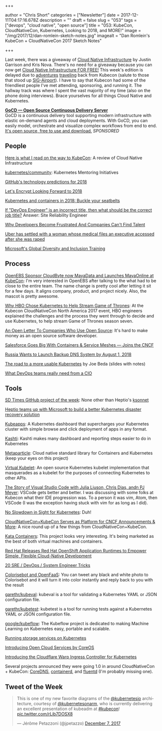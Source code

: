 +++

author = "Chris Short"
categories = ["Newsletter"]
date = 2017-12-11T04:17:16.678Z
description = ""
draft = false
slug = "053"
tags = ["devops", "cloud native", "open source"]
title = "053: KubeCon, CloudNativeCon, Kubernetes, Looking to 2018, and MORE!"
image = "/img/2017/12/dan-romlein-sketch-notes.jpg"
imagealt = "Dan Romlein's KubeCon + CloudNativeCon 2017 Sketch Notes"

+++

Last week, there was a giveaway of [Cloud Native Infrastructure](http://www.cnibook.info/) by Justin Garrison and Kris Nova. There's no need for a giveaway because you can now get [Cloud Native Infrastructure FOR FREE!](https://thecodeteam.com/cloud-native-infrastructure-e-book/) This week's edition is delayed due to [adventures](https://twitter.com/ChrisShort/status/939474244152512512) [traveling](https://twitter.com/ChrisShort/status/939526934421295104) back from Kubecon (salute to those that stood up [SIG-Airport](https://twitter.com/castrojo/status/939527794257813504)). I have to say that Kubecon had some of the friendliest people I've met attending, sponsoring, and running it. The hallway track was where I spent the vast majority of my time (also on the phone doing interviews). Brace yourselves for all things Cloud Native and Kubernetes.

[**GoCD — Open Source Continuous Delivery Server**](https://www.gocd.org/?utm_campaign=gocd_oss&utm_medium=email&utm_source=devopsish_newsletter&utm_content=go_website&utm_term=)  
GoCD is a continuous delivery tool supporting modern infrastructure with elastic on-demand agents and cloud deployments. With GoCD, you can easily model, orchestrate and visualize complex workflows from end to end. [It's open source, free to use and download.](https://www.gocd.org/?utm_campaign=gocd_oss&utm_medium=email&utm_source=devopsish_newsletter&utm_content=go_website&utm_term=) *SPONSORED*

## People

[Here is what I read on the way to KubeCon](http://kanchana-wickremasinghe.blogspot.com/2017/12/here-is-what-i-read-on-way-to-kubecon.html): A review of Cloud Native Infrastructure

[kubernetes/community](https://github.com/kubernetes/community/tree/master/mentoring): Kubernetes Mentoring Initiatives

[GitHub's technology predictions for 2018](https://github.com/blog/2480-github-s-technology-predictions-for-2018)

[Let's Encrypt Looking Forward to 2018](https://letsencrypt.org/2017/12/07/looking-forward-to-2018.html)

[Kubernetes and containers in 2018: Buckle your seatbelts](https://coreos.com/blog/kubernetes-and-containers-in-2018)

[If "DevOps Engineer" is an incorrect title, then what should be the correct job title?](https://www.reddit.com/r/devops/comments/7hqqf7/if_devops_engineer_is_an_incorrect_title_then/) Answer: Site Reliability Engineer

[Why Developers Become Frustrated And Companies Can't Find Talent](https://medium.com/@fagnerbrack/why-developers-become-frustrated-and-companies-cant-find-talent-c4114d8b72ac)

[Uber has settled with a woman whose medical files an executive accessed after she was raped](https://www.recode.net/2017/12/8/16754796/uber-lawsuit-india-rape-victim-medical-files)

[Microsoft's Global Diversity and Inclusion Training](https://www.microsoft.com/en-us/diversity/training)

## Process

[OpenEBS Sponsor CloudByte now MayaData and Launches MayaOnline at KubeCon](https://www.prnewswire.com/news-releases/openebs-sponsor-cloudbyte-now-mayadata-and-launches-mayaonline-at-kubecon-662301483.html): I'm very interested in OpenEBS after talking to the what had to be close to the entire team. The name change is pretty cool after letting it sit for a few days. It aligns company, product, and project nicely. Also, the mascot is pretty awesome.

[Why HBO Chose Kubernetes to Help Stream Game of Thrones](http://www.eweek.com/cloud/why-hbo-chose-kubernetes-to-help-stream-game-of-thrones): At the Kubecon CloudNativeCon North America 2017 event, HBO engineers explained the challenges and the process they went through to decide and use Kubernetes, to help stream Game of Thrones season seven.

[An Open Letter To Companies Who Use Open Source](https://blog.voltra.co/an-open-letter-to-companies-who-use-open-source.html): It's hard to make money as an open source software developer.

[Salesforce Goes Big With Containers & Service Meshes — Joins the CNCF](https://engineering.salesforce.com/salesforce-goes-big-with-containers-service-meshes-joins-the-cncf-b5af2376ee33)

[Russia Wants to Launch Backup DNS System by August 1, 2018](https://www.bleepingcomputer.com/news/government/russia-wants-to-launch-backup-dns-system-by-august-1-2018/)

[The road to a more usable Kubernetes](http://slides.eightypercent.net/kubecon-2017/index.html#p1) by Joe Beda (slides with notes)

[What DevOps teams really need from a CIO](https://enterprisersproject.com/article/2017/12/what-devops-teams-really-need-cio)

<script async src="//pagead2.googlesyndication.com/pagead/js/adsbygoogle.js"></script>
<!-- devopsish.com Responsive -->
<ins class="adsbygoogle"
     style="display:block"
     data-ad-client="ca-pub-8972983586873269"
     data-ad-slot="4977359089"
     data-ad-format="auto"></ins>
<script>
(adsbygoogle = window.adsbygoogle || []).push({});
</script>

## Tools

[SD Times GitHub project of the week](https://sdtimes.com/sd-times-github-project-week-ksonnet/): None other than Heptio's [ksonnet](https://github.com/ksonnet/ksonnet)

[Heptio teams up with Microsoft to build a better Kubernetes disaster recovery solution](https://techcrunch.com/2017/12/07/heptio-teams-up-with-microsoft-to-build-a-better-kubernetes-disaster-recovery-solution/)

[Kubeapps](https://kubeapps.com/): A Kubernetes dashboard that supercharges your Kubernetes cluster with simple browse and click deployment of apps in any format.

[Kashti](https://open.microsoft.com/2017/12/06/kashti-kubernetes-open-source-microsoft/): Kashti makes many dashboard and reporting steps easier to do in Kubernetes

[Metaparticle](https://metaparticle.io/): Cloud native standard library for Containers and Kubernetes (keep your eyes on this project)

[Virtual Kubelet](https://github.com/virtual-kubelet/virtual-kubelet): An open source Kubernetes kubelet implementation that masquerades as a kubelet for the purposes of connecting Kubernetes to other APIs.

[The Story of Visual Studio Code with Julia Liuson, Chris Dias, andn PJ Meyer](https://changelog.com/podcast/277): VSCode gets better and better. I was discussing with some folks at Kubecon what their IDE progression was. To a person it was vim, Atom, then VSCode (I was the exception having stuck with vim for as long as I did).

[No Slowdown in Sight for Kubernetes](https://www.nextplatform.com/2017/12/08/no-slowdown-sight-kubernetes/): Duh!

[CloudNativeCon+KubeCon Serves as Platform for CNCF Announcements & More](https://www.linux.com/blog/2017/12/week-open-source-news-cloudnativeconkubecon-serves-platform-cncf-announcements-more): A nice round up of a few things from CloudNativeCon+KubeCon.

[Kata Containers](https://katacontainers.io/): This project looks very interesting. It's being marketed as the best of both virtual machines and containers.

[Red Hat Releases Red Hat OpenShift Application Runtimes to Empower Simple, Flexible Cloud-Native Development](https://www.redhat.com/en/about/press-releases/red-hat-releases-red-hat-openshift-application-runtimes-empower-simple-flexible-cloud-native-development)

[20 SRE / DevOps / System Engineer Tricks](https://twitter.com/i/moments/924656333495898112)

[Colorisebot and OpenFaaS](https://blog.alexellis.io/openfaas-colorisebot-comes-to-kubecon/): You can tweet any black and white photo to Colorisebot and it will turn it into color instantly and reply back to you with the result

[garethr/kubeval](https://github.com/garethr/kubeval): kubeval is a tool for validating a Kubernetes YAML or JSON configuration file.

[garethr/kubetest](https://github.com/garethr/kubetest): kubetest is a tool for running tests against a Kubernetes YAML or JSON configuration file.

[google/kubeflow](https://github.com/google/kubeflow): The Kubeflow project is dedicated to making Machine Learning on Kubernetes easy, portable and scalable.

[Running storage services on Kubernetes](https://opensource.com/article/17/12/storage-services-kubernetes)

[Introducing Open Cloud Services by CoreOS](https://coreos.com/open-cloud-services/)

[Introducing the Cloudflare Warp Ingress Controller for Kubernetes](http://blog.cloudflare.com/cloudflare-ingress-controller/)

Several projects announced they were going 1.0 in around CloudNativeCon + KubeCon: [CoreDNS](https://coredns.io/2017/12/01/coredns-1.0.0-release/), [containerd](https://github.com/containerd/containerd/releases/tag/v1.0.0), and [fluentd](https://github.com/fluent/fluentd/releases) (I'm probably missing one).

## Tweet of the Week

<blockquote class="twitter-tweet" data-lang="en"><p lang="en" dir="ltr">This is one of my new favorite diagrams of the <a href="https://twitter.com/kubernetesio?ref_src=twsrc%5Etfw">@kubernetesio</a> architecture, courtesy of <a href="https://twitter.com/kubernetesonarm?ref_src=twsrc%5Etfw">@kubernetesonarm</a>, who is currently delivering an excellent presentation of kubeadm at <a href="https://twitter.com/hashtag/kubecon?src=hash&amp;ref_src=twsrc%5Etfw">#kubecon</a>! <a href="https://t.co/rLib7DOSX8">pic.twitter.com/rLib7DOSX8</a></p>&mdash; Jérôme Petazzoni (@jpetazzo) <a href="https://twitter.com/jpetazzo/status/938902771302060034?ref_src=twsrc%5Etfw">December 7, 2017</a></blockquote>
<script async src="https://platform.twitter.com/widgets.js" charset="utf-8"></script>
